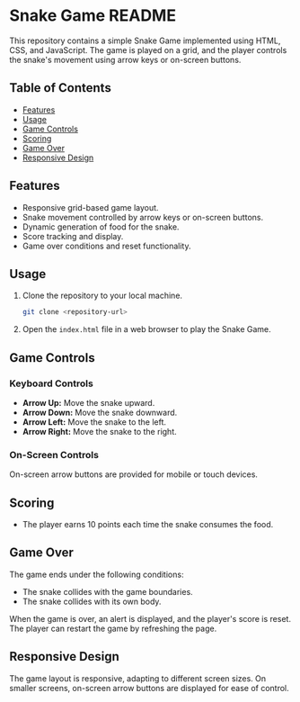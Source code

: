 # Snake Game README

This repository contains a simple Snake Game implemented using HTML, CSS, and JavaScript. The game is played on a grid, and the player controls the snake's movement using arrow keys or on-screen buttons.

## Table of Contents

- [Features](#features)
- [Usage](#usage)
- [Game Controls](#game-controls)
- [Scoring](#scoring)
- [Game Over](#game-over)
- [Responsive Design](#responsive-design)

## Features

- Responsive grid-based game layout.
- Snake movement controlled by arrow keys or on-screen buttons.
- Dynamic generation of food for the snake.
- Score tracking and display.
- Game over conditions and reset functionality.

## Usage

1. Clone the repository to your local machine.
   ```bash
   git clone <repository-url>
   ```

2. Open the `index.html` file in a web browser to play the Snake Game.

## Game Controls

### Keyboard Controls
- **Arrow Up:** Move the snake upward.
- **Arrow Down:** Move the snake downward.
- **Arrow Left:** Move the snake to the left.
- **Arrow Right:** Move the snake to the right.

### On-Screen Controls
On-screen arrow buttons are provided for mobile or touch devices.

## Scoring

- The player earns 10 points each time the snake consumes the food.

## Game Over

The game ends under the following conditions:
- The snake collides with the game boundaries.
- The snake collides with its own body.

When the game is over, an alert is displayed, and the player's score is reset. The player can restart the game by refreshing the page.

## Responsive Design

The game layout is responsive, adapting to different screen sizes. On smaller screens, on-screen arrow buttons are displayed for ease of control.
